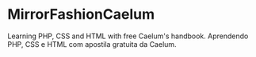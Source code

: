# MirrorFashionCaelum

Learning PHP, CSS and HTML with free Caelum's handbook.
Aprendendo PHP, CSS e HTML com apostila gratuita da Caelum.
